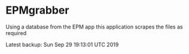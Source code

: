 # EPMgrabber
Using a database from the EPM app this application scrapes the files as required


Latest backup: Sun Sep 29 19:13:01 UTC 2019
